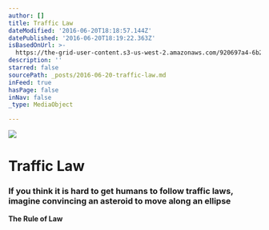 ```yaml
---
author: []
title: Traffic Law
dateModified: '2016-06-20T18:18:57.144Z'
datePublished: '2016-06-20T18:19:22.363Z'
isBasedOnUrl: >-
  https://the-grid-user-content.s3-us-west-2.amazonaws.com/920697a4-6b27-4427-87d4-6137c39798e0.jpg
description: ''
starred: false
sourcePath: _posts/2016-06-20-traffic-law.md
inFeed: true
hasPage: false
inNav: false
_type: MediaObject

---
```

![](https://the-grid-user-content.s3-us-west-2.amazonaws.com/920697a4-6b27-4427-87d4-6137c39798e0.jpg)

# Traffic Law

### If you think it is hard to get humans to follow traffic laws, imagine convincing an asteroid to move along an ellipse   
**The Rule of Law**